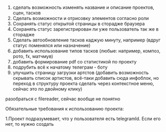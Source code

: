 1. cделать возможность изменять название и описание проектов, сцен, тасков
2. Сделать возможности и отрисовку элементов согласно роли
3. Сохранять статус открытой страницы в сторадже браузера
4. Сохранять статус зарегистрирован ли уже пользователь так же в сторадже
5. Сделать автообновление тасков каджую минуту, например (вдруг статус поменялся или назначение)
6. добавить использование типов тасков (любые: например, композ, рото, fx, матчмув)
7. добавить формирование pdf со статистикой по проекту
8. подрубить всё к начатому телеграм - боту
9. улучшить страницу загрузки артстов (добавить возможность скрывать список артистов, всё-таки добавить сюда инфоблок, но переход в структуру проекта сделать через контекстное меню, сейчас это по двойному клику)

разобраться с filereader, сейчас вообще не понятно

Обязательные требования к использованию проекта:

1.Проект подразумевает, что у пользователя есть telegramId. Если его нет, то нужно создать
